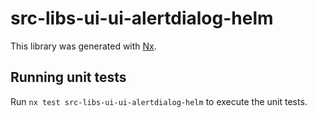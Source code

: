 # src-libs-ui-ui-alertdialog-helm

This library was generated with [Nx](https://nx.dev).


## Running unit tests

Run `nx test src-libs-ui-ui-alertdialog-helm` to execute the unit tests.


